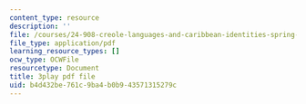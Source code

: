 ```yaml
---
content_type: resource
description: ''
file: /courses/24-908-creole-languages-and-caribbean-identities-spring-2017/b4d432be761c9ba4b0b943571315279c_g0KqIIEjXiM.pdf
file_type: application/pdf
learning_resource_types: []
ocw_type: OCWFile
resourcetype: Document
title: 3play pdf file
uid: b4d432be-761c-9ba4-b0b9-43571315279c
---
```

